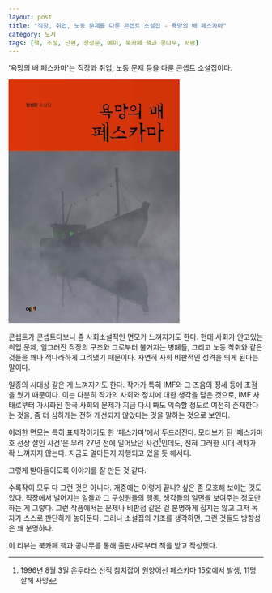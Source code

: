 ```yaml
---
layout: post
title: "직장, 취업, 노동 문제를 다룬 콘셉트 소설집 - 욕망의 배 페스카마"
category: 도서
tags: [책, 소설, 단편, 정성문, 예미, 북카페 책과 콩나무, 서평]
---
```


'욕망의 배 페스카마'는
직장과 취업, 노동 문제 등을 다룬 콘셉트 소설집이다.

![표지](/images/peskama-the-ship-of-desire-book-h480.jpg)

콘셉트가 콘셉트다보니 좀 사회소설적인 면모가 느껴지기도 한다.
현대 사회가 안고있는 취업 문제, 일그러진 직장의 구조와 그로부터 불거지는 병폐들, 그리고 노동 착취와 같은 것들을
꽤나 적나라하게 그려냈기 때문이다.
자연히 사회 비판적인 성격을 띄게 된다는 말이다.

일종의 시대상 같은 게 느껴지기도 한다.
작가가 특히 IMF와 그 즈음의 정세 등에 초점을 뒀기 때문이다.
이는 다분히 작가의 사회와 정치에 대한 생각을 담은 것으로,
IMF 사태로부터 가시화된 한국 사회의 문제가
지금 다시 봐도 익숙할 정도로
여전히 존재한다는 것을,
좀 더 심하게는 전혀 개선되지 않았다는 것을 말하는 것으로 보인다.

이러한 면모는 특히 표제작이기도 한 '페스카마'에서 두드러진다.
모티브가 된 '페스카마호 선상 살인 사건'은 무려 27년 전에 일어났던 사건[^1]인데도,
전혀 그러한 시대 격차가 확 느껴지지 않는다.
지금도 얼마든지 자행되고 있을 듯 해서다.

[^1]: 1996년 8월 3일 온두라스 선적 참치잡이 원양어선 페스카마 15호에서 발생, 11명 살해 사망


그렇게 받아들이도록 이야기를 잘 만든 것 같다.

수록작이 모두 다 그런 것은 아니다.
개중에는 이렇게 끝나? 싶은 좀 모호해 보이는 것도 있다.
직장에서 벌어지는 일들과 그 구성원들의 행동, 생각들의 일면을 보여주는 정도만 하는 게 그렇다.
그런 작품에서는 문제나 비판점 같은 걸 분명하게 집지는 않고 그저 독자가 스스로 판단하게 놓아둔다.
그러나 소설집의 기조를 생각하면,
그런 것들도 방향성은 꽤 분명하다.



<div class="im im-info">
이 리뷰는 북카페 책과 콩나무를 통해 출판사로부터 책을 받고 작성했다.
</div>
